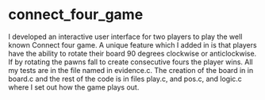 # connect_four_game
I developed an interactive user interface for two players to play the well known Connect four game.
A unique feature which I added in is that players have the ability to rotate their board 90 degrees clockwise or anticlockwise. If by rotating the pawns fall to create consecutive fours the player wins. 
All my tests are in the file named in evidence.c. 
The creation of the board in in board.c and the rest of the code is in files play.c, and pos.c, and logic.c where I set out how the game plays out.
